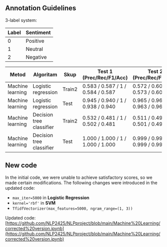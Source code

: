 ## Annotation Guidelines

3-label system:

| Label | Sentiment |
|-------|-----------|
| 0     | Positive  |
| 1     | Neutral   |
| 2     | Negative  |


| Metod | Algoritam | Skup | Test 1 (Prec/Rec/F1/Acc) | Test 2 (Prec/Rec/F1/Acc) | Test 3 (Prec/Rec/F1/Acc) |
|-------|-----------|------|--------------------------|--------------------------|--------------------------|
| Machine learning | Logistic regression | Train2 | 0.583 / 0.587 / 1 / 0.584 / 0.587 | 0.572 / 0.606 / 1 / 0.573 / 0.606 | 0.528 / 0.465 / 1 / 0.427 / 0.465 |
| Machine learning | Logistic regression | Test | 0.945 / 0.940 / 1 / 0.938 / 0.940 | 0.965 / 0.964 / 1 / 0.963 / 0.964 | 0.982 / 0.982 / 1 / 0.982 / 0.982 |
| Machine learning | Decision tree classifier | Train2 | 0.532 / 0.481 / 1 / 0.502 / 0.481 | 0.511 / 0.493 / 1 / 0.501 / 0.493 | 0.423 / 0.401 / 1 / 0.393 / 0.401 |
| Machine learning | Decision tree classifier | Test | 1.000 / 1.000 / 1 / 1.000 / 1.000 | 0.999 / 0.999 / 1 / 0.999 / 0.999 | 0.999 / 0.999 / 1 / 0.999 / 0.999 |


## New code 
In the initial code, we were unable to achieve satisfactory scores, so we made certain modifications. The following changes were introduced in the updated code:

* `max_iter=5000` in **Logistic Regression**
* `kernel='rbf'` in **SVM**
* `TfidfVectorizer(max_features=5000, ngram_range=(1, 3))`

Updated code: [https://github.com/NLP2425/NLPproject/blob/main/Machine%20Learning/corrected%20version.ipynb](https://github.com/NLP2425/NLPproject/blob/main/Machine%20Learning/corrected%20version.ipynb)
